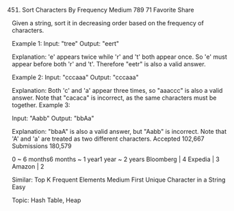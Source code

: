 451. Sort Characters By Frequency
Medium 789 71 Favorite Share

Given a string, sort it in decreasing order based on the frequency of characters.

Example 1:
Input: "tree"
Output: "eert"

Explanation:
'e' appears twice while 'r' and 't' both appear once.
So 'e' must appear before both 'r' and 't'. Therefore "eetr" is also a valid answer.

Example 2:
Input: "cccaaa"
Output: "cccaaa"

Explanation:
Both 'c' and 'a' appear three times, so "aaaccc" is also a valid answer.
Note that "cacaca" is incorrect, as the same characters must be together.
Example 3:

Input: "Aabb"
Output: "bbAa"

Explanation:
"bbaA" is also a valid answer, but "Aabb" is incorrect.
Note that 'A' and 'a' are treated as two different characters.
Accepted 102,667
Submissions 180,579

0 ~ 6 months6 months ~ 1 year1 year ~ 2 years
Bloomberg | 4 Expedia | 3 Amazon | 2

Similar:
Top K Frequent Elements Medium
First Unique Character in a String Easy

Topic: Hash Table, Heap
